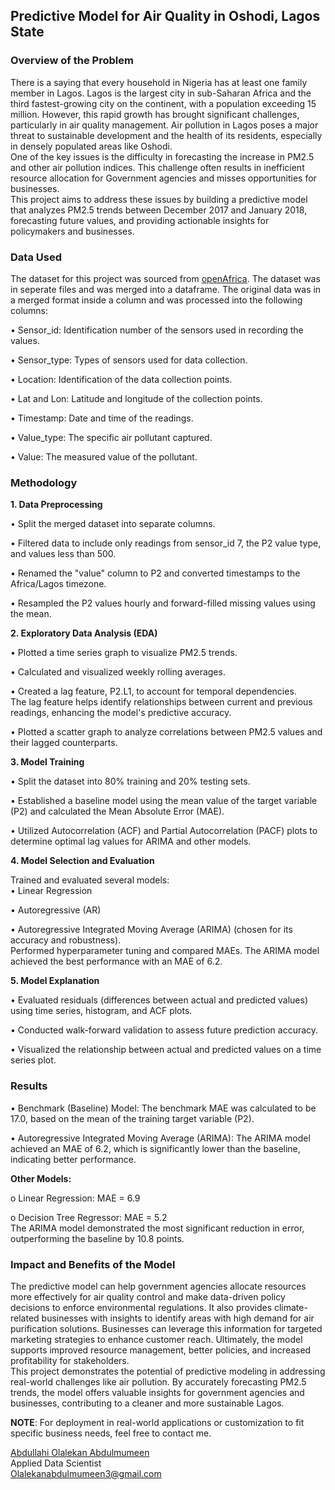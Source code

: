## Predictive Model for Air Quality in Oshodi, Lagos State
### Overview of the Problem <br /> 
There is a saying that every household in Nigeria has at least one family member in Lagos. Lagos is the largest city in sub-Saharan Africa and the third fastest-growing city on the continent, with a population exceeding 15 million. However, this rapid growth has brought significant challenges, particularly in air quality management. Air pollution in Lagos poses a major threat to sustainable development and the health of its residents, especially in densely populated areas like Oshodi. <br />
One of the key issues is the difficulty in forecasting the increase in PM2.5 and other air pollution indices. This challenge often results in inefficient resource allocation for Government agencies and misses opportunities for businesses. <br />
This project aims to address these issues by building a predictive model that analyzes PM2.5 trends between December 2017 and January 2018, forecasting future values, and providing actionable insights for policymakers and businesses.

### Data Used
The dataset for this project was sourced from [openAfrica]([url](https://open.africa/dataset/sensorsafrica-airquality-archive-oshodi-lagos)). The dataset was in seperate files and was merged into a dataframe. The original data was in a merged format inside a column and was processed into the following columns:

•	Sensor_id: Identification number of the sensors used in recording the values.

•	Sensor_type: Types of sensors used for data collection.

•	Location: Identification of the data collection points.

•	Lat and Lon: Latitude and longitude of the collection points.

•	Timestamp: Date and time of the readings.

•	Value_type: The specific air pollutant captured.

•	Value: The measured value of the pollutant.

### Methodology <br />
**1. Data Preprocessing**

•  Split the merged dataset into separate columns.

•  Filtered data to include only readings from sensor_id 7, the P2 value type, and values less than 500.

•  Renamed the "value" column to P2 and converted timestamps to the Africa/Lagos timezone.

•  Resampled the P2 values hourly and forward-filled missing values using the mean.

**2. Exploratory Data Analysis (EDA)**

•  Plotted a time series graph to visualize PM2.5 trends.

•  Calculated and visualized weekly rolling averages.

•  Created a lag feature, P2.L1, to account for temporal dependencies. <br />
The lag feature helps identify relationships between current and previous readings, enhancing the model's predictive accuracy.

•  Plotted a scatter graph to analyze correlations between PM2.5 values and their lagged counterparts.

**3. Model Training**

•  Split the dataset into 80% training and 20% testing sets.

•  Established a baseline model using the mean value of the target variable (P2) and calculated the Mean Absolute Error (MAE).

•  Utilized Autocorrelation (ACF) and Partial Autocorrelation (PACF) plots to determine optimal lag values for ARIMA and other models.

**4. Model Selection and Evaluation**

Trained and evaluated several models: <br />
•	Linear Regression

•	Autoregressive (AR)

•	Autoregressive Integrated Moving Average (ARIMA) (chosen for its accuracy and robustness). <br />
Performed hyperparameter tuning and compared MAEs. The ARIMA model achieved the best performance with an MAE of 6.2.

**5. Model Explanation**

•  Evaluated residuals (differences between actual and predicted values) using time series, histogram, and ACF plots.

•  Conducted walk-forward validation to assess future prediction accuracy.

•  Visualized the relationship between actual and predicted values on a time series plot.

### Results <br />

•	Benchmark (Baseline) Model: The benchmark MAE was calculated to be 17.0, based on the mean of the training target variable (P2).

•	Autoregressive Integrated Moving Average (ARIMA): The ARIMA model achieved an MAE of 6.2, which is significantly lower than the baseline, indicating better performance.

**Other Models:**

o	Linear Regression: MAE = 6.9

o	Decision Tree Regressor: MAE = 5.2 <br />
The ARIMA model demonstrated the most significant reduction in error, outperforming the baseline by 10.8 points.

### Impact and Benefits of the Model <br />
The predictive model can help government agencies allocate resources more effectively for air quality control and make data-driven policy decisions to enforce environmental regulations. It also provides climate-related businesses with insights to identify areas with high demand for air purification solutions. Businesses can leverage this information for targeted marketing strategies to enhance customer reach. Ultimately, the model supports improved resource management, better policies, and increased profitability for stakeholders. <br />
This project demonstrates the potential of predictive modeling in addressing real-world challenges like air pollution. By accurately forecasting PM2.5 trends, the model offers valuable insights for government agencies and businesses, contributing to a cleaner and more sustainable Lagos.

**NOTE**: For deployment in real-world applications or customization to fit specific business needs, feel free to contact me.

[Abdullahi Olalekan Abdulmumeen]([url](https://www.linkedin.com/in/abdulmumeen-abdullahi-olalekan)) <br />
Applied Data Scientist <br />
Olalekanabdulmumeen3@gmail.com
